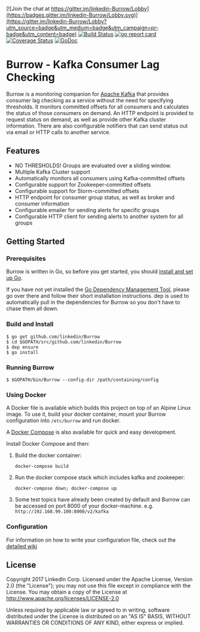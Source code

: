 [![Join the chat at https://gitter.im/linkedin-Burrow/Lobby](https://badges.gitter.im/linkedin-Burrow/Lobby.svg)](https://gitter.im/linkedin-Burrow/Lobby?utm_source=badge&utm_medium=badge&utm_campaign=pr-badge&utm_content=badge)
[![Build Status](https://travis-ci.org/linkedin/kafka-tools.svg)](https://travis-ci.org/linkedin/kafka-tools)
[![go report card](https://goreportcard.com/badge/github.com/linkedin/Burrow)](https://goreportcard.com/report/github.com/linkedin/Burrow)
[![Coverage Status](https://coveralls.io/repos/github/linkedin/Burrow/badge.svg?branch=master)](https://coveralls.io/github/linkedin/Burrow?branch=master)
[![GoDoc](https://godoc.org/github.com/linkedin/Burrow?status.svg)](https://godoc.org/github.com/linkedin/Burrow)


# Burrow - Kafka Consumer Lag Checking


Burrow is a monitoring companion for [Apache Kafka](http://kafka.apache.org) that provides consumer lag checking as a service without the need for specifying thresholds. It monitors committed offsets for all consumers and calculates the status of those consumers on demand. An HTTP endpoint is provided to request status on demand, as well as provide other Kafka cluster information. There are also configurable notifiers that can send status out via email or HTTP calls to another service.

## Features
* NO THRESHOLDS! Groups are evaluated over a sliding window.
* Multiple Kafka Cluster support
* Automatically monitors all consumers using Kafka-committed offsets
* Configurable support for Zookeeper-committed offsets
* Configurable support for Storm-committed offsets
* HTTP endpoint for consumer group status, as well as broker and consumer information
* Configurable emailer for sending alerts for specific groups
* Configurable HTTP client for sending alerts to another system for all groups

## Getting Started
### Prerequisites
Burrow is written in Go, so before you get started, you should [install and set up Go](https://golang.org/doc/install).

If you have not yet installed the [Go Dependency Management Tool](https://github.com/golang/dep), please go over there and follow their short installation instructions. dep is used to automatically pull in the dependencies for Burrow so you don't have to chase them all down.

### Build and Install
```
$ go get github.com/linkedin/Burrow
$ cd $GOPATH/src/github.com/linkedin/Burrow
$ dep ensure
$ go install
```

### Running Burrow
```
$ $GOPATH/bin/Burrow --config-dir /path/containing/config
```

### Using Docker
A Docker file is available which builds this project on top of an Alpine Linux image.
To use it, build your docker container, mount your Burrow configuration into `/etc/burrow` and run docker.

A [Docker Compose](https://docs.docker.com/compose/) is also available for quick and easy development.

Install Docker Compose and then:

1. Build the docker container:
   ```
   docker-compose build
   ```

2. Run the docker compose stack which includes kafka and zookeeper:
   ```
   docker-compose down; docker-compose up
   ```

3. Some test topics have already been created by default and Burrow can be accessed on port 8000 of your docker-machine. e.g. `http://192.168.99.100:8000/v2/kafka`

### Configuration
For information on how to write your configuration file, check out the [detailed wiki](https://github.com/linkedin/Burrow/wiki)

## License
Copyright 2017 LinkedIn Corp. Licensed under the Apache License, Version 2.0 (the "License"); you may not use this file except in compliance with the License.
You may obtain a copy of the License at http://www.apache.org/licenses/LICENSE-2.0

Unless required by applicable law or agreed to in writing, software distributed under the License is distributed on an "AS IS" BASIS, WITHOUT WARRANTIES OR
CONDITIONS OF ANY KIND, either express or implied.

